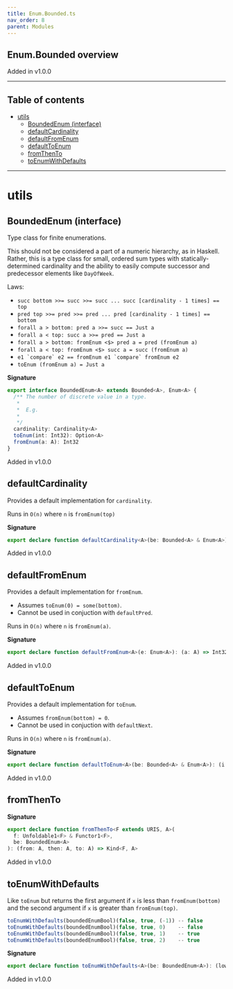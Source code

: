 ```yaml
---
title: Enum.Bounded.ts
nav_order: 8
parent: Modules
---
```


## Enum.Bounded overview

Added in v1.0.0

---

<h2 class="text-delta">Table of contents</h2>

- [utils](#utils)
  - [BoundedEnum (interface)](#boundedenum-interface)
  - [defaultCardinality](#defaultcardinality)
  - [defaultFromEnum](#defaultfromenum)
  - [defaultToEnum](#defaulttoenum)
  - [fromThenTo](#fromthento)
  - [toEnumWithDefaults](#toenumwithdefaults)

---

# utils

## BoundedEnum (interface)

Type class for finite enumerations.

This should not be considered a part of a numeric hierarchy, as in Haskell.
Rather, this is a type class for small, ordered sum types with
statically-determined cardinality and the ability to easily compute
successor and predecessor elements like `DayOfWeek`.

Laws:

- `succ bottom >>= succ >>= succ ... succ [cardinality - 1 times] == top`
- `pred top >>= pred >>= pred ... pred [cardinality - 1 times] == bottom`
- `forall a > bottom: pred a >>= succ == Just a`
- `forall a < top: succ a >>= pred == Just a`
- `forall a > bottom: fromEnum <$> pred a = pred (fromEnum a)`
- `forall a < top: fromEnum <$> succ a = succ (fromEnum a)`
- `` e1 `compare` e2 == fromEnum e1 `compare` fromEnum e2 ``
- `toEnum (fromEnum a) = Just a`

**Signature**

```ts
export interface BoundedEnum<A> extends Bounded<A>, Enum<A> {
  /** The number of discrete value in a type.
   *
   *  E.g.
   *
   */
  cardinality: Cardinality<A>
  toEnum(int: Int32): Option<A>
  fromEnum(a: A): Int32
}
```

Added in v1.0.0

## defaultCardinality

Provides a default implementation for `cardinality`.

Runs in `O(n)` where `n` is `fromEnum(top)`

**Signature**

```ts
export declare function defaultCardinality<A>(be: Bounded<A> & Enum<A>): Cardinality<A>
```

Added in v1.0.0

## defaultFromEnum

Provides a default implementation for `fromEnum`.

- Assumes `toEnum(0) = some(bottom)`.
- Cannot be used in conjuction with `defaultPred`.

Runs in `O(n)` where `n` is `fromEnum(a)`.

**Signature**

```ts
export declare function defaultFromEnum<A>(e: Enum<A>): (a: A) => Int32
```

Added in v1.0.0

## defaultToEnum

Provides a default implementation for `toEnum`.

- Assumes `fromEnum(bottom) = 0`.
- Cannot be used in conjuction with `defaultNext`.

Runs in `O(n)` where `n` is `fromEnum(a)`.

**Signature**

```ts
export declare function defaultToEnum<A>(be: Bounded<A> & Enum<A>): (i: Int32) => Option<A>
```

Added in v1.0.0

## fromThenTo

**Signature**

```ts
export declare function fromThenTo<F extends URIS, A>(
  f: Unfoldable1<F> & Functor1<F>,
  be: BoundedEnum<A>
): (from: A, then: A, to: A) => Kind<F, A>
```

Added in v1.0.0

## toEnumWithDefaults

Like `toEnum` but returns the first argument if `x` is less than
`fromEnum(bottom)` and the second argument if `x` is greater than
`fromEnum(top)`.

```ts
toEnumWithDefaults(boundedEnumBool)(false, true, (-1)) -- false
toEnumWithDefaults(boundedEnumBool)(false, true, 0)    -- false
toEnumWithDefaults(boundedEnumBool)(false, true, 1)    -- true
toEnumWithDefaults(boundedEnumBool)(false, true, 2)    -- true
```

**Signature**

```ts
export declare function toEnumWithDefaults<A>(be: BoundedEnum<A>): (low: A, high: A, n: Int32) => A
```

Added in v1.0.0
